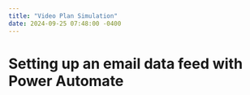 ```yaml
---
title: "Video Plan Simulation"
date: 2024-09-25 07:48:00 -0400
---
```


# Setting up an email data feed with Power Automate

